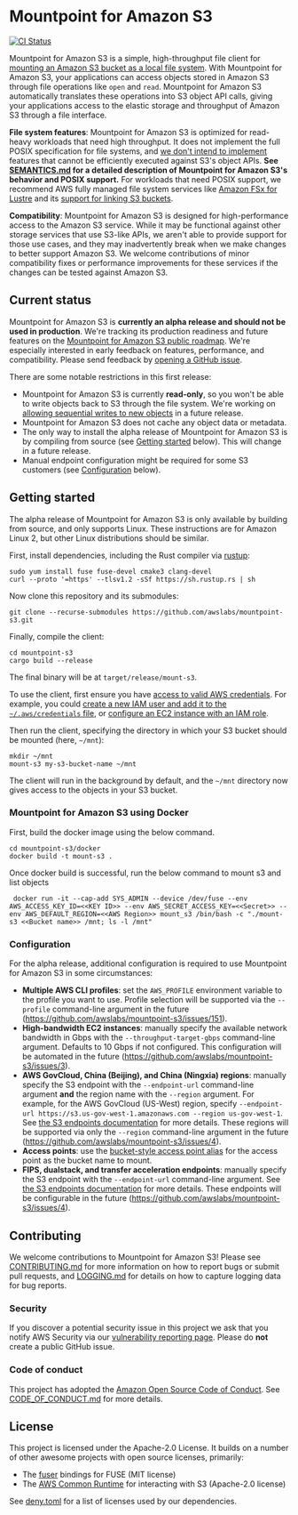 # Mountpoint for Amazon S3

[![CI Status](https://github.com/awslabs/mountpoint-s3/actions/workflows/integration_main.yml/badge.svg?branch=main)](https://github.com/awslabs/mountpoint-s3/actions/workflows/integration_main.yml)

Mountpoint for Amazon S3 is a simple, high-throughput file client for [mounting an Amazon S3 bucket as a local file system](https://aws.amazon.com/blogs/storage/the-inside-story-on-mountpoint-for-amazon-s3-a-high-performance-open-source-file-client/). With Mountpoint for Amazon S3, your applications can access objects stored in Amazon S3 through file operations like `open` and `read`. Mountpoint for Amazon S3 automatically translates these operations into S3 object API calls, giving your applications access to the elastic storage and throughput of Amazon S3 through a file interface.

**File system features**: Mountpoint for Amazon S3 is optimized for read-heavy workloads that need high throughput. It does not implement the full POSIX specification for file systems, and [we don't intend to implement](doc/SEMANTICS.md#semantics-tenets) features that cannot be efficiently executed against S3's object APIs. **See [SEMANTICS.md](doc/SEMANTICS.md) for a detailed description of Mountpoint for Amazon S3's behavior and POSIX support.** For workloads that need POSIX support, we recommend AWS fully managed file system services like [Amazon FSx for Lustre](https://aws.amazon.com/fsx/lustre/) and its [support for linking S3 buckets](https://docs.aws.amazon.com/fsx/latest/LustreGuide/create-dra-linked-data-repo.html).

**Compatibility**: Mountpoint for Amazon S3 is designed for high-performance access to the Amazon S3 service. While it may be functional against other storage services that use S3-like APIs, we aren't able to provide support for those use cases, and they may inadvertently break when we make changes to better support Amazon S3. We welcome contributions of minor compatibility fixes or performance improvements for these services if the changes can be tested against Amazon S3.

## Current status

Mountpoint for Amazon S3 is **currently an alpha release and should not be used in production**. We're tracking its production readiness and future features on the [Mountpoint for Amazon S3 public roadmap](https://github.com/orgs/awslabs/projects/84). We're especially interested in early feedback on features, performance, and compatibility. Please send feedback by [opening a GitHub issue](https://github.com/awslabs/mountpoint-s3/issues/new/choose).

There are some notable restrictions in this first release:
* Mountpoint for Amazon S3 is currently **read-only**, so you won't be able to write objects back to S3 through the file system. We're working on [allowing sequential writes to new objects](https://github.com/awslabs/mountpoint-s3/issues/27) in a future release.
* Mountpoint for Amazon S3 does not cache any object data or metadata.
* The only way to install the alpha release of Mountpoint for Amazon S3 is by compiling from source (see [Getting started](#getting-started) below). This will change in a future release.
* Manual endpoint configuration might be required for some S3 customers (see [Configuration](#configuration) below).

## Getting started

The alpha release of Mountpoint for Amazon S3 is only available by building from source, and only supports Linux. These instructions are for Amazon Linux 2, but other Linux distributions should be similar.

First, install dependencies, including the Rust compiler via [rustup](https://rustup.rs/):

    sudo yum install fuse fuse-devel cmake3 clang-devel
    curl --proto '=https' --tlsv1.2 -sSf https://sh.rustup.rs | sh

Now clone this repository and its submodules:

    git clone --recurse-submodules https://github.com/awslabs/mountpoint-s3.git

Finally, compile the client:

    cd mountpoint-s3
    cargo build --release

The final binary will be at `target/release/mount-s3`.

To use the client, first ensure you have [access to valid AWS credentials](https://docs.aws.amazon.com/sdkref/latest/guide/access.html). For example, you could [create a new IAM user and add it to the `~/.aws/credentials` file](https://docs.aws.amazon.com/sdkref/latest/guide/access-users.html), or [configure an EC2 instance with an IAM role](https://docs.aws.amazon.com/sdkref/latest/guide/access-iam-roles-for-ec2.html).

Then run the client, specifying the directory in which your S3 bucket should be mounted (here, `~/mnt`):

    mkdir ~/mnt
    mount-s3 my-s3-bucket-name ~/mnt

The client will run in the background by default, and the `~/mnt` directory now gives access to the objects in your S3 bucket.

### Mountpoint for Amazon S3 using Docker

First, build the docker image using the below command.
    
    cd mountpoint-s3/docker
    docker build -t mount-s3 .

Once docker build is successful, run the below command to mount s3 and list objects 

     docker run -it --cap-add SYS_ADMIN --device /dev/fuse --env AWS_ACCESS_KEY_ID=<<KEY ID>> --env AWS_SECRET_ACCESS_KEY=<<Secret>> --env AWS_DEFAULT_REGION=<<AWS Region>> mount_s3 /bin/bash -c "./mount-s3 <<Bucket name>> /mnt; ls -l /mnt"

### Configuration

For the alpha release, additional configuration is required to use Mountpoint for Amazon S3 in some circumstances:

* **Multiple AWS CLI profiles**: set the `AWS_PROFILE` environment variable to the profile you want to use. Profile selection will be supported via the `--profile` command-line argument in the future (https://github.com/awslabs/mountpoint-s3/issues/151).
* **High-bandwidth EC2 instances**: manually specify the available network bandwidth in Gbps with the `--throughput-target-gbps` command-line argument. Defaults to 10 Gbps if not configured. This configuration will be automated in the future (https://github.com/awslabs/mountpoint-s3/issues/3).
* **AWS GovCloud, China (Beijing), and China (Ningxia) regions**: manually specify the S3 endpoint with the `--endpoint-url` command-line argument **and** the region name with the `--region` argument. For example, for the AWS GovCloud (US-West) region, specify `--endpoint-url https://s3.us-gov-west-1.amazonaws.com --region us-gov-west-1`. See [the S3 endpoints documentation](https://docs.aws.amazon.com/general/latest/gr/s3.html) for more details. These regions will be supported via only the `--region` command-line argument in the future (https://github.com/awslabs/mountpoint-s3/issues/4).
* **Access points**: use the [bucket-style access point alias](https://docs.aws.amazon.com/AmazonS3/latest/userguide/access-points-alias.html) for the access point as the bucket name to mount.
* **FIPS, dualstack, and transfer acceleration endpoints**: manually specify the S3 endpoint with the `--endpoint-url` command-line argument. See [the S3 endpoints documentation](https://docs.aws.amazon.com/general/latest/gr/s3.html) for more details. These endpoints will be configurable in the future (https://github.com/awslabs/mountpoint-s3/issues/4).

## Contributing

We welcome contributions to Mountpoint for Amazon S3! Please see [CONTRIBUTING.md](doc/CONTRIBUTING.md) for more information on how to report bugs or submit pull requests, and [LOGGING.md](doc/LOGGING.md) for details on how to capture logging data for bug reports.

### Security

If you discover a potential security issue in this project we ask that you notify AWS Security via our [vulnerability reporting page](http://aws.amazon.com/security/vulnerability-reporting/). Please do **not** create a public GitHub issue.

### Code of conduct

This project has adopted the [Amazon Open Source Code of Conduct](https://aws.github.io/code-of-conduct). See [CODE_OF_CONDUCT.md](doc/CODE_OF_CONDUCT.md) for more details.

## License

This project is licensed under the Apache-2.0 License. It builds on a number of other awesome projects with open source licenses, primarily:
* The [fuser](https://github.com/cberner/fuser) bindings for FUSE (MIT license)
* The [AWS Common Runtime](https://docs.aws.amazon.com/sdkref/latest/guide/common-runtime.html) for interacting with S3 (Apache-2.0 license)

See [deny.toml](deny.toml) for a list of licenses used by our dependencies.
